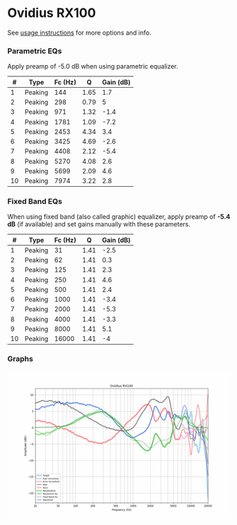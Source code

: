 # Ovidius RX100
See [usage instructions](https://github.com/jaakkopasanen/AutoEq#usage) for more options and info.

### Parametric EQs
Apply preamp of -5.0 dB when using parametric equalizer.

|   # | Type    |   Fc (Hz) |    Q |   Gain (dB) |
|-----|---------|-----------|------|-------------|
|   1 | Peaking |       144 | 1.65 |         1.7 |
|   2 | Peaking |       298 | 0.79 |         5   |
|   3 | Peaking |       971 | 1.32 |        -1.4 |
|   4 | Peaking |      1781 | 1.09 |        -7.2 |
|   5 | Peaking |      2453 | 4.34 |         3.4 |
|   6 | Peaking |      3425 | 4.69 |        -2.6 |
|   7 | Peaking |      4408 | 2.12 |        -5.4 |
|   8 | Peaking |      5270 | 4.08 |         2.6 |
|   9 | Peaking |      5699 | 2.09 |         4.6 |
|  10 | Peaking |      7974 | 3.22 |         2.8 |

### Fixed Band EQs
When using fixed band (also called graphic) equalizer, apply preamp of **-5.4 dB** (if available) and set gains manually with these parameters.

|   # | Type    |   Fc (Hz) |    Q |   Gain (dB) |
|-----|---------|-----------|------|-------------|
|   1 | Peaking |        31 | 1.41 |        -2.5 |
|   2 | Peaking |        62 | 1.41 |         0.3 |
|   3 | Peaking |       125 | 1.41 |         2.3 |
|   4 | Peaking |       250 | 1.41 |         4.6 |
|   5 | Peaking |       500 | 1.41 |         2.4 |
|   6 | Peaking |      1000 | 1.41 |        -3.4 |
|   7 | Peaking |      2000 | 1.41 |        -5.3 |
|   8 | Peaking |      4000 | 1.41 |        -3.3 |
|   9 | Peaking |      8000 | 1.41 |         5.1 |
|  10 | Peaking |     16000 | 1.41 |        -4   |

### Graphs
![](./Ovidius%20RX100.png)
